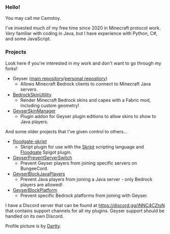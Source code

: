 ### Hello!

You may call me Camotoy.

I've invested much of my free time since 2020 in Minecraft protocol work. *Very* familiar with coding in Java, but I have experience with Python, C#, and some JavaScript.

### Projects

Look here if you're interested in my work and don't want to go through my forks!

- Geyser ([main repository](https://github.com/GeyserMC/Geyser/)/[personal repository](https://github.com/Camotoy/Geyser/))
  - Allows Minecraft Bedrock clients to connect to Minecraft Java servers.
- [BedrockSkinUtility](https://github.com/Camotoy/BedrockSkinUtility)
  - Render Minecraft Bedrock skins and capes with a Fabric mod, including custom geometry!
- [GeyserSkinManager](https://github.com/Camotoy/GeyserSkinManager)
  - Plugin addon for Geyser plugin editions to allow skins to show to Java players. 
  
And some older projects that I've given control to others...
  
- [floodgate-skript](https://github.com/Camotoy/floodgate-skript)
  - Skript plugin for use with the [Skript](https://github.com/SkriptLang/Skript) scripting language and [Floodgate](https://github.com/GeyserMC/Floodgate/) Spigot plugin.
- [GeyserPreventServerSwitch](https://github.com/Camotoy/GeyserPreventServerSwitch)
  - Prevent Geyser players from joining specific servers on BungeeCord.
- [GeyserBlockJavaPlayers](https://github.com/Camotoy/GeyserBlockJavaPlayers)
  - Prevent Java players from joining a Java server - only Bedrock players are allowed!
- [GeyserBlockPlatform](https://github.com/Camotoy/GeyserBlockPlatform)
  - Prevent specific Bedrock platforms from joining with Geyser.
  
I have a Discord server that can be found at https://discord.gg/jNNC4CZtsN that contains support channels for all my plugins. Geyser support should be handled on its own Discord.

Profile picture is by [Dartty](https://www.deviantart.com/dartty/art/Kanaya-364815353).

<!--
Well hello you special little source snooper. :eyes:

**DoctorMacc/DoctorMacc** is a ✨ _special_ ✨ repository because its `README.md` (this file) appears on your GitHub profile.

Here are some ideas to get you started:

- 🔭 I’m currently working on ...
- 🌱 I’m currently learning ...
- 👯 I’m looking to collaborate on ...
- 🤔 I’m looking for help with ...
- 💬 Ask me about ...
- 📫 How to reach me: ...
- 😄 Pronouns: ...
- ⚡ Fun fact: ...
-->
